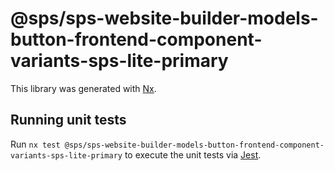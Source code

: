 # @sps/sps-website-builder-models-button-frontend-component-variants-sps-lite-primary

This library was generated with [Nx](https://nx.dev).

## Running unit tests

Run `nx test @sps/sps-website-builder-models-button-frontend-component-variants-sps-lite-primary` to execute the unit tests via [Jest](https://jestjs.io).
